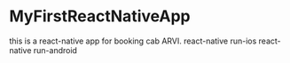# MyFirstReactNativeApp
this is a react-native app for booking cab ARVI.
react-native run-ios
react-native run-android
